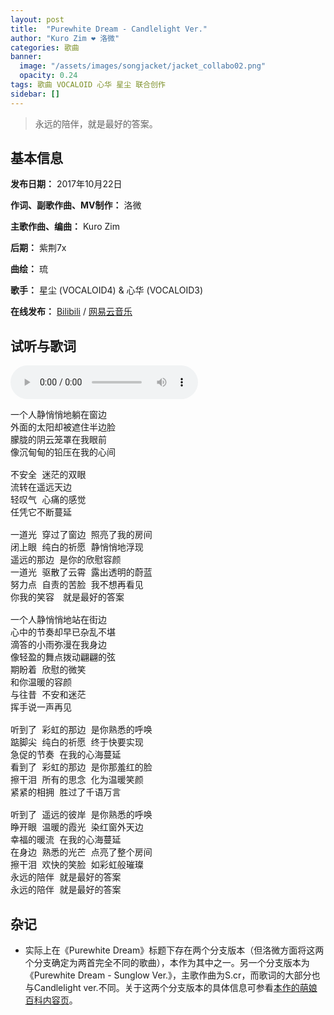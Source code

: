```yaml
---
layout: post
title:  "Purewhite Dream - Candlelight Ver."
author: "Kuro Zim ❤ 洛微"
categories: 歌曲
banner: 
  image: "/assets/images/songjacket/jacket_collabo02.png"
  opacity: 0.24
tags: 歌曲 VOCALOID 心华 星尘 联合创作
sidebar: []
---
```


>  永远的陪伴，就是最好的答案。

## 基本信息

**发布日期：** 2017年10月22日

**作词、副歌作曲、MV制作：** 洛微

**主歌作曲、编曲：** Kuro Zim

**后期：** 紫荆7x

**曲绘：** 琉

**歌手：** 星尘 (VOCALOID4) & 心华 (VOCALOID3)

**在线发布：** [Bilibili](https://www.bilibili.com/video/av15639021?p=1) / [网易云音乐](https://music.163.com/song?id=516419100)

## 试听与歌词

<audio controls>
	<source src="/assets/audio/collab02.mp3" type="audio/mp3">
</audio>

<pre>
一个人静悄悄地躺在窗边
外面的太阳却被遮住半边脸
朦胧的阴云笼罩在我眼前
像沉甸甸的铅压在我的心间

不安全 迷茫的双眼
流转在遥远天边
轻叹气 心痛的感觉
任凭它不断蔓延

一道光 穿过了窗边 照亮了我的房间
闭上眼 纯白的祈愿 静悄悄地浮现
遥远的那边 是你的欣慰容颜
一道光 驱散了云霄 露出透明的蔚蓝
努力点 自责的苦脸 我不想再看见
你我的笑容　就是最好的答案

一个人静悄悄地站在街边
心中的节奏却早已杂乱不堪
滴答的小雨弥漫在我身边
像轻盈的舞点拨动翩翩的弦
期盼着 欣慰的微笑
和你温暖的容颜
与往昔 不安和迷茫
挥手说一声再见

听到了 彩虹的那边 是你熟悉的呼唤
踮脚尖 纯白的祈愿 终于快要实现
急促的节奏 在我的心海蔓延
看到了 彩虹的那边 是你那羞红的脸
擦干泪 所有的思念 化为温暖笑颜
紧紧的相拥 胜过了千语万言

听到了 遥远的彼岸 是你熟悉的呼唤
睁开眼 温暖的霞光 染红窗外天边
幸福的暖流 在我的心海蔓延
在身边 熟悉的光芒 点亮了整个房间
擦干泪 欢快的笑脸 如彩虹般璀璨
永远的陪伴 就是最好的答案
永远的陪伴 就是最好的答案
</pre>

## 杂记

* 实际上在《Purewhite Dream》标题下存在两个分支版本（但洛微方面将这两个分支确定为两首完全不同的歌曲），本作为其中之一。另一个分支版本为《Purewhite Dream - Sunglow Ver.》，主歌作曲为S.cr，而歌词的大部分也与Candlelight ver.不同。关于这两个分支版本的具体信息可参看[本作的萌娘百科内容页](https://zh.moegirl.org.cn/Purewhite_Dream)。